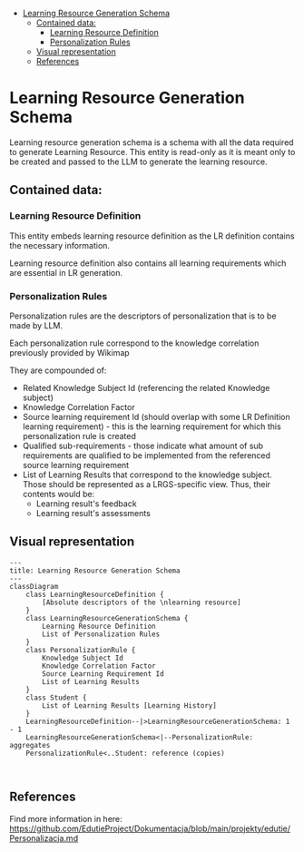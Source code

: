<!-- TOC -->
* [Learning Resource Generation Schema](#learning-resource-generation-schema)
  * [Contained data:](#contained-data)
    * [Learning Resource Definition](#learning-resource-definition)
    * [Personalization Rules](#personalization-rules-)
  * [Visual representation](#visual-representation)
  * [References](#references)
<!-- TOC -->

# Learning Resource Generation Schema
Learning resource generation schema is a schema with all the data required to generate Learning Resource. 
This entity is read-only as it is meant only to be created and passed to the LLM to generate the learning resource.

## Contained data:

### Learning Resource Definition
This entity embeds learning resource definition as the LR definition contains the necessary information.

Learning resource definition also contains all learning requirements which are essential in LR generation.

### Personalization Rules 
Personalization rules are the descriptors of personalization that is to be made by LLM.

Each personalization rule correspond to the knowledge correlation previously provided by Wikimap 

They are compounded of:
 - Related Knowledge Subject Id (referencing the related Knowledge subject)
 - Knowledge Correlation Factor
 - Source learning requirement Id (should overlap with some LR Definition learning requirement) - this is the learning requirement for which this personalization rule is created
 - Qualified sub-requirements - those indicate what amount of sub requirements are qualified to be implemented from the referenced source learning requirement
 - List of Learning Results that correspond to the knowledge subject. Those should be represented as a LRGS-specific view. Thus, their contents would be:
   - Learning result's feedback
   - Learning result's assessments

## Visual representation
```mermaid
---
title: Learning Resource Generation Schema
---
classDiagram
    class LearningResourceDefinition {
        [Absolute descriptors of the \nlearning resource]
    }
    class LearningResourceGenerationSchema {
        Learning Resource Definition
        List of Personalization Rules
    }
    class PersonalizationRule {
        Knowledge Subject Id
        Knowledge Correlation Factor
        Source Learning Requirement Id
        List of Learning Results
    }
    class Student {
        List of Learning Results [Learning History]
    }
    LearningResourceDefinition--|>LearningResourceGenerationSchema: 1 - 1
    LearningResourceGenerationSchema<|--PersonalizationRule: aggregates
    PersonalizationRule<..Student: reference (copies)
    
  
```

## References
Find more information in here: https://github.com/EdutieProject/Dokumentacja/blob/main/projekty/edutie/Personalizacja.md